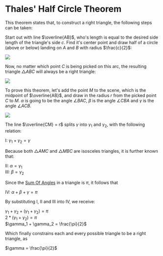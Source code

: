 # Thales' Half Circle Theorem

This theorem states that, to construct a right triangle, the following steps can be taken:

Start out with line $\overline{AB}$, who's length is equal to the desired side length of the triangle's side $c$. Find it's center point and draw half of a circle (above or below) landing on $A$ and $B$ with radius $\frac{c}{2}$:

<img src="/img/thales_half_circle_theorem__1.jpg" class="third-width-image"/>

Now, no matter which point $C$ is being picked on this arc, the resulting triangle $\triangle{ABC}$ will always be a right triangle:

<img src="/img/thales_half_circle_theorem__2.jpg" class="third-width-image"/>

To prove this theorem, let's add the point $M$ to the scene, which is the midpoint of $\overline{AB}$, and draw in the radius $r$ from the picked point $C$ to $M$. $\alpha$ is going to be the angle $\angle{BAC}$, $\beta$ is the angle $\angle{CBA}$ and $\gamma$ is the angle $\angle{ACB}$.

<img src="/img/thales_half_circle_theorem__3.jpg" class="third-width-image"/>

The line $\overline{CM} = r$ splits $\gamma$ into $\gamma_1$ and $\gamma_2$, with the following relation:

$\mathrm{I}$: $\gamma_1 + \gamma_2 = \gamma$

Because both $\triangle{AMC}$ and $\triangle{MBC}$ are isosceles triangles, it is further known that:

$\mathrm{II}$: $\alpha = \gamma_1$<br>
$\mathrm{III}$: $\beta = \gamma_2$

Since the [Sum Of Angles](./triangles.md#sum-of-angles) in a triangle is $\pi$, it follows that

$\mathrm{IV}$: $\alpha + \beta + \gamma = \pi$

By substituting $\mathrm{I}$, $\mathrm{II}$ and $\mathrm{III}$ into $\mathrm{IV}$, we receive:

$\gamma_1 + \gamma_2 + (\gamma_1 + \gamma_2) = \pi$<br>
$2*(\gamma_1 + \gamma_2) = \pi$<br>
$\gamma_1 + \gamma_2 = \frac{\pi}{2}$

Which finally constrains each and every possible triangle to be a right triangle, as

$\gamma = \frac{\pi}{2}$<br>